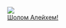 ![](/books/prose_contemporary/Шолом%20Алейхем/Шолом%20Алейхем!.jpg)  
[Шолом Алейхем!](/books/prose_contemporary/Шолом%20Алейхем/Шолом%20Алейхем!)
